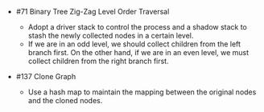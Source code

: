 + #71 Binary Tree Zig-Zag Level Order Traversal
  - Adopt a driver stack to control the process and a shadow stack to stash the newly collected nodes in a certain level.
  - If we are in an odd level, we should collect children from the left branch first. On the other hand, if we are in an even level, we must collect children from the right branch first.

+ #137 Clone Graph
  - Use a hash map to maintain the mapping between the original nodes and the cloned nodes.
